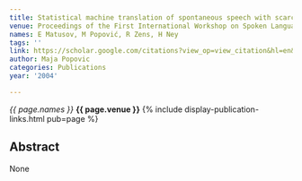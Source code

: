 ```yaml
---
title: Statistical machine translation of spontaneous speech with scarce resources
venue: Proceedings of the First International Workshop on Spoken Language …, 2004
names: E Matusov, M Popović, R Zens, H Ney
tags: ''
link: https://scholar.google.com/citations?view_op=view_citation&hl=en&user=KdAV2Y0AAAAJ&pagesize=100&sortby=pubdate&citation_for_view=KdAV2Y0AAAAJ:Tyk-4Ss8FVUC
author: Maja Popovic
categories: Publications
year: '2004'

---
```


*{{ page.names }}*
**{{ page.venue }}**
{% include display-publication-links.html pub=page %}
## Abstract

None